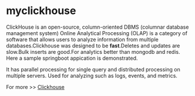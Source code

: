 # myclickhouse
ClickHouse is an open-source, column-oriented DBMS (columnar database management system)
Online Analytical Processing (OLAP) is a category of software that allows users to analyze information from multiple databases.Clickhouse was designed to be **fast**.Deletes and updates are slow.Bulk inserts are good.For analytics better than mongodb and redis. Here a sample springboot appication is demonstrated.

It has parallel processing for single query and distributed processing on multiple servers. Used for analyzing such as logs, events, and metrics.

For more >> [Clickhouse](https://content.clickhouse.tech/docs/en/single/clickhouse_en.pdf)





